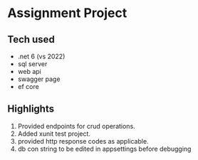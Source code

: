 # Assignment Project
## Tech used

- .net 6 (vs 2022)
- sql server
- web api
- swagger page
- ef core

## Highlights
1. Provided endpoints for crud operations.
2. Added xunit test project.
3. provided http response codes as applicable.
4. db con string to be edited in appsettings before debugging